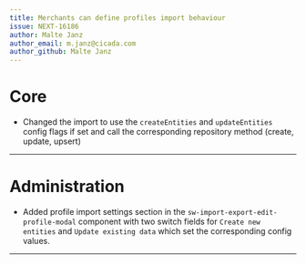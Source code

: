 ```yaml
---
title: Merchants can define profiles import behaviour
issue: NEXT-16186
author: Malte Janz
author_email: m.janz@cicada.com 
author_github: Malte Janz
---
```

# Core
* Changed the import to use the `createEntities` and `updateEntities` config flags if set and call the corresponding repository method (create, update, upsert)
___
# Administration
* Added profile import settings section in the `sw-import-export-edit-profile-modal` component with two switch fields for `Create new entities` and `Update existing data` which set the corresponding config values.
___
